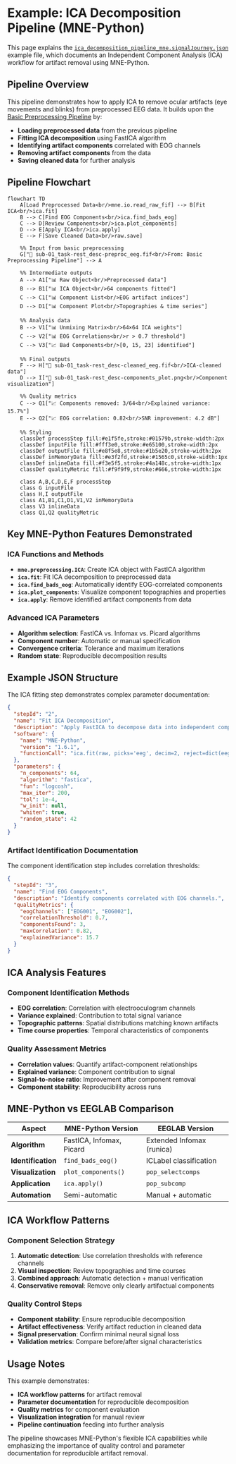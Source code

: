 # Example: ICA Decomposition Pipeline (MNE-Python)

This page explains the [`ica_decomposition_pipeline_mne.signalJourney.json`](https://github.com/neuromechanist/signalJourney/blob/main/schema/examples/ica_decomposition_pipeline_mne.signalJourney.json) example file, which documents an Independent Component Analysis (ICA) workflow for artifact removal using MNE-Python.

## Pipeline Overview

This pipeline demonstrates how to apply ICA to remove ocular artifacts (eye movements and blinks) from preprocessed EEG data. It builds upon the [Basic Preprocessing Pipeline](./basic_preprocessing_mne.md) by:

- **Loading preprocessed data** from the previous pipeline
- **Fitting ICA decomposition** using FastICA algorithm
- **Identifying artifact components** correlated with EOG channels
- **Removing artifact components** from the data
- **Saving cleaned data** for further analysis

## Pipeline Flowchart

```mermaid
flowchart TD
    A[Load Preprocessed Data<br/>mne.io.read_raw_fif] --> B[Fit ICA<br/>ica.fit]
    B --> C[Find EOG Components<br/>ica.find_bads_eog]
    C --> D[Review Components<br/>ica.plot_components]
    D --> E[Apply ICA<br/>ica.apply]
    E --> F[Save Cleaned Data<br/>raw.save]
    
    %% Input from basic preprocessing
    G["📁 sub-01_task-rest_desc-preproc_eeg.fif<br/>From: Basic Preprocessing Pipeline"] --> A
    
    %% Intermediate outputs
    A --> A1["📊 Raw Object<br/>Preprocessed data"]
    B --> B1["📊 ICA Object<br/>64 components fitted"]
    C --> C1["📊 Component List<br/>EOG artifact indices"]
    D --> D1["📊 Component Plot<br/>Topographies & time series"]
    
    %% Analysis data
    B --> V1["📊 Unmixing Matrix<br/>64×64 ICA weights"]
    C --> V2["📊 EOG Correlations<br/>r > 0.7 threshold"]
    C --> V3["📈 Bad Components<br/>[0, 15, 23] identified"]
    
    %% Final outputs
    F --> H["💾 sub-01_task-rest_desc-cleaned_eeg.fif<br/>ICA-cleaned data"]
    D --> I["💾 sub-01_task-rest_desc-components_plot.png<br/>Component visualization"]
    
    %% Quality metrics
    C --> Q1["📈 Components removed: 3/64<br/>Explained variance: 15.7%"]
    E --> Q2["📈 EOG correlation: 0.82<br/>SNR improvement: 4.2 dB"]

    %% Styling
    classDef processStep fill:#e1f5fe,stroke:#01579b,stroke-width:2px
    classDef inputFile fill:#fff3e0,stroke:#e65100,stroke-width:2px
    classDef outputFile fill:#e8f5e8,stroke:#1b5e20,stroke-width:2px
    classDef inMemoryData fill:#e3f2fd,stroke:#1565c0,stroke-width:1px
    classDef inlineData fill:#f3e5f5,stroke:#4a148c,stroke-width:1px
    classDef qualityMetric fill:#f9f9f9,stroke:#666,stroke-width:1px

    class A,B,C,D,E,F processStep
    class G inputFile
    class H,I outputFile
    class A1,B1,C1,D1,V1,V2 inMemoryData
    class V3 inlineData
    class Q1,Q2 qualityMetric
```

## Key MNE-Python Features Demonstrated

### ICA Functions and Methods
- **`mne.preprocessing.ICA`**: Create ICA object with FastICA algorithm
- **`ica.fit`**: Fit ICA decomposition to preprocessed data
- **`ica.find_bads_eog`**: Automatically identify EOG-correlated components
- **`ica.plot_components`**: Visualize component topographies and properties
- **`ica.apply`**: Remove identified artifact components from data

### Advanced ICA Parameters
- **Algorithm selection**: FastICA vs. Infomax vs. Picard algorithms
- **Component number**: Automatic or manual specification
- **Convergence criteria**: Tolerance and maximum iterations
- **Random state**: Reproducible decomposition results

## Example JSON Structure

The ICA fitting step demonstrates complex parameter documentation:

```json
{
  "stepId": "2",
  "name": "Fit ICA Decomposition",
  "description": "Apply FastICA to decompose data into independent components.",
  "software": {
    "name": "MNE-Python",
    "version": "1.6.1",
    "functionCall": "ica.fit(raw, picks='eeg', decim=2, reject=dict(eeg=100e-6))"
  },
  "parameters": {
    "n_components": 64,
    "algorithm": "fastica",
    "fun": "logcosh",
    "max_iter": 200,
    "tol": 1e-4,
    "w_init": null,
    "whiten": true,
    "random_state": 42
  }
}
```

### Artifact Identification Documentation
The component identification step includes correlation thresholds:

```json
{
  "stepId": "3",
  "name": "Find EOG Components",
  "description": "Identify components correlated with EOG channels.",
  "qualityMetrics": {
    "eogChannels": ["EOG001", "EOG002"],
    "correlationThreshold": 0.7,
    "componentsFound": 3,
    "maxCorrelation": 0.82,
    "explainedVariance": 15.7
  }
}
```

## ICA Analysis Features

### Component Identification Methods
- **EOG correlation**: Correlation with electrooculogram channels
- **Variance explained**: Contribution to total signal variance  
- **Topographic patterns**: Spatial distributions matching known artifacts
- **Time course properties**: Temporal characteristics of components

### Quality Assessment Metrics
- **Correlation values**: Quantify artifact-component relationships
- **Explained variance**: Component contribution to signal
- **Signal-to-noise ratio**: Improvement after component removal
- **Component stability**: Reproducibility across runs

## MNE-Python vs EEGLAB Comparison

| Aspect | MNE-Python Version | EEGLAB Version |
|--------|-------------------|----------------|
| **Algorithm** | FastICA, Infomax, Picard | Extended Infomax (runica) |
| **Identification** | `find_bads_eog()` | ICLabel classification |
| **Visualization** | `plot_components()` | `pop_selectcomps` |
| **Application** | `ica.apply()` | `pop_subcomp` |
| **Automation** | Semi-automatic | Manual + automatic |

## ICA Workflow Patterns

### Component Selection Strategy
1. **Automatic detection**: Use correlation thresholds with reference channels
2. **Visual inspection**: Review topographies and time courses
3. **Combined approach**: Automatic detection + manual verification
4. **Conservative removal**: Remove only clearly artifactual components

### Quality Control Steps
- **Component stability**: Ensure reproducible decomposition
- **Artifact effectiveness**: Verify artifact reduction in cleaned data
- **Signal preservation**: Confirm minimal neural signal loss
- **Validation metrics**: Compare before/after signal characteristics

## Usage Notes

This example demonstrates:
- **ICA workflow patterns** for artifact removal
- **Parameter documentation** for reproducible decomposition
- **Quality metrics** for component evaluation
- **Visualization integration** for manual review
- **Pipeline continuation** feeding into further analysis

The pipeline showcases MNE-Python's flexible ICA capabilities while emphasizing the importance of quality control and parameter documentation for reproducible artifact removal. 
